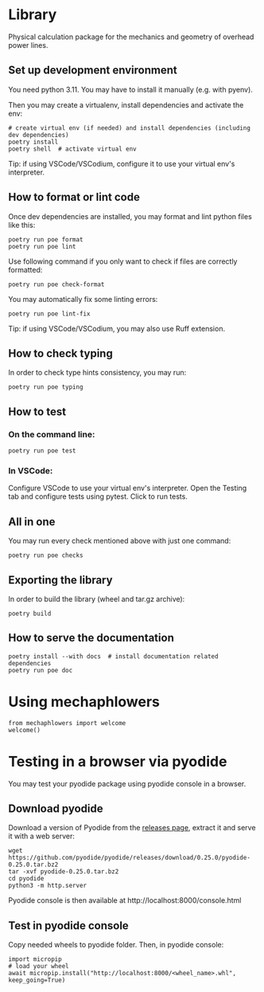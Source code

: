 # Library

Physical calculation package for the mechanics and geometry of overhead power lines.

## Set up development environment

You need python 3.11. You may have to install it manually (e.g. with pyenv).

Then you may create a virtualenv, install dependencies and activate the env:

    # create virtual env (if needed) and install dependencies (including dev dependencies)
    poetry install
    poetry shell  # activate virtual env

Tip: if using VSCode/VSCodium, configure it to use your virtual env's interpreter.

## How to format or lint code

Once dev dependencies are installed, you may format and lint python files like this:

    poetry run poe format
    poetry run poe lint

Use following command if you only want to check if files are correctly formatted:

    poetry run poe check-format

You may automatically fix some linting errors:

    poetry run poe lint-fix

Tip: if using VSCode/VSCodium, you may also use Ruff extension.

## How to check typing

In order to check type hints consistency, you may run:

    poetry run poe typing

## How to test

### On the command line:

    poetry run poe test

### In VSCode:

Configure VSCode to use your virtual env's interpreter.
Open the Testing tab and configure tests using pytest.
Click to run tests.

## All in one

You may run every check mentioned above with just one command:

    poetry run poe checks

## Exporting the library

In order to build the library (wheel and tar.gz archive):

    poetry build

## How to serve the documentation

    poetry install --with docs  # install documentation related dependencies
    poetry run poe doc

# Using mechaphlowers

    from mechaphlowers import welcome
    welcome()

# Testing in a browser via pyodide

You may test your pyodide package using pyodide console in a browser.

## Download pyodide

Download a version of Pyodide from the [releases page](https://github.com/pyodide/pyodide/releases/), extract it and serve it with a web server:

    wget https://github.com/pyodide/pyodide/releases/download/0.25.0/pyodide-0.25.0.tar.bz2
    tar -xvf pyodide-0.25.0.tar.bz2
    cd pyodide
    python3 -m http.server

Pyodide console is then available at http://localhost:8000/console.html

## Test in pyodide console

Copy needed wheels to pyodide folder.
Then, in pyodide console:

    import micropip
    # load your wheel
    await micropip.install("http://localhost:8000/<wheel_name>.whl", keep_going=True)

